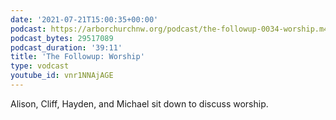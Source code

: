 ```yaml
---
date: '2021-07-21T15:00:35+00:00'
podcast: https://arborchurchnw.org/podcast/the-followup-0034-worship.m4a
podcast_bytes: 29517089
podcast_duration: '39:11'
title: 'The Followup: Worship'
type: vodcast
youtube_id: vnr1NNAjAGE
---
```


Alison, Cliff, Hayden, and Michael sit down to discuss worship.